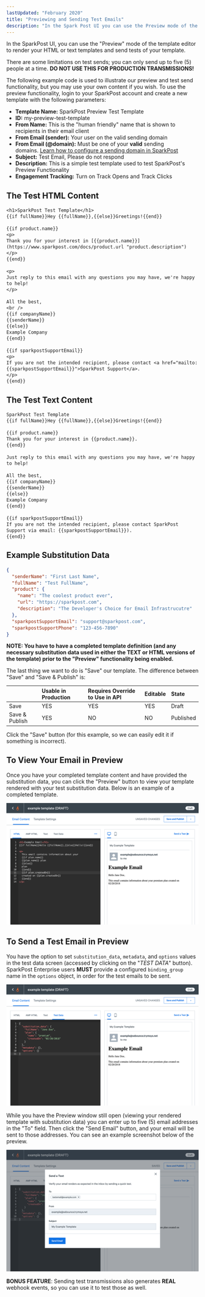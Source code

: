 ```yaml
---
lastUpdated: "February 2020"
title: "Previewing and Sending Test Emails"
description: "In the Spark Post UI you can use the Preview mode of the template editor to render your HTML or text templates and send tests of your template There are some limitations on test sends you can only send up to five 5 people at a time DO NOT USE..."
---
```


In the SparkPost UI, you can use the "Preview" mode of the template editor to render your HTML or text templates and send tests of your template.

There are some limitations on test sends; you can only send up to five (5) people at a time. **DO NOT USE THIS FOR PRODUCTION TRANSMISSIONS!**

The following example code is used to illustrate our preview and test send functionality, but you may use your own content if you wish. To use the preview functionality, login to your SparkPost account and create a new template with the following parameters:

* **Template Name:** SparkPost Preview Test Template
* **ID:** my-preview-test-template
* **From Name:** This is the "human friendly" name that is shown to recipients in their email client
* **From Email (sender):** Your user on the valid sending domain
* **From Email (@domain):** Must be one of your **valid** sending domains. [Learn how to configure a sending domain in SparkPost](https://www.sparkpost.com/docs/getting-started/getting-started-sparkpost/#preparing-your-from-address)
* **Subject:** Test Email, Please do not respond
* **Description:** This is a simple test template used to test SparkPost's Preview Functionality
* **Engagement Tracking:** Turn on Track Opens and Track Clicks

## The Test HTML Content

```
<h1>SparkPost Test Template</h1>
{{if fullName}}Hey {{fullName}},{{else}}Greetings!{{end}}

{{if product.name}}
<p>
Thank you for your interest in [{{product.name}}](https://www.sparkpost.com/docs/product.url "product.description")
</p>
{{end}}

<p>
Just reply to this email with any questions you may have, we're happy to help!
</p>

All the best,
<br />
{{if companyName}}
{{senderName}}
{{else}}
Example Company
{{end}}

{{if sparkpostSupportEmail}}
<p>
If you are not the intended recipient, please contact <a href="mailto:{{sparkpostSupportEmail}}">SparkPost Support</a>.
</p>
{{end}}
```

## The Test Text Content

```
SparkPost Test Template
{{if fullName}}Hey {{fullName}},{{else}}Greetings!{{end}}

{{if product.name}}
Thank you for your interest in {{product.name}}.
{{end}}

Just reply to this email with any questions you may have, we're happy to help!

All the best,
{{if companyName}}
{{senderName}}
{{else}}
Example Company
{{end}}

{{if sparkpostSupportEmail}}
If you are not the intended recipient, please contact SparkPost Support via email: {{sparkpostSupportEmail}}).
{{end}}
```

## Example Substitution Data

```json
{
  "senderName": "First Last Name",
  "fullName": "Test FullName",
  "product": {
    "name": "The coolest product ever",
    "url": "https://sparkpost.com",
    "description": "The Developer's Choice for Email Infrastrucutre"
  },
  "sparkpostSupportEmail": "support@sparkpost.com",
  "sparkpostSupportPhone": "123-456-7890"
}
```

**NOTE: You have to have a completed template definition (and any necessary substitution data used in either the TEXT or HTML versions of the template) prior to the "Preview" functionality being enabled.**

The last thing we want to do is "Save" our template. The difference between "Save" and "Save & Publish" is:

|                | Usable in Production | Requires Override to Use in API | Editable | State     |
|:---------------|:---------------------|:--------------------------------|:---------|:----------|
| Save           | YES                  | YES                             | YES      | Draft     |
| Save & Publish | YES                  | NO                              | NO       | Published |

Click the "Save" button (for this example, so we can easily edit it if something is incorrect).

## To View Your Email in Preview

Once you have your completed template content and have provided the substitution data, you can click the "Preview" button to view your template rendered with your test substitution data. Below is an example of a completed template.

![Example completed template definition](media/previewing-and-sending-test-emails/template-draft.png)

## To Send a Test Email in Preview

You have the option to set `substitution_data`, `metadata`, and `options` values in the test data screen (accessed by clicking on the "*TEST DATA*" button). SparkPost Enterprise users **MUST** provide a configured `binding_group` name in the `options` object, in order for the test emails to be sent.

![](media/previewing-and-sending-test-emails/substitution-data.png)

While you have the Preview window still open (viewing your rendered template with substitution data) you can enter up to five (5) email addresses in the "To" field. Then click the "Send Email" button, and your email will be sent to those addresses. You can see an example screenshot below of the preview.

![Example of the Preview mode of Sparkpost being used to send a test transmission](media/previewing-and-sending-test-emails/preview-send.png)

**BONUS FEATURE**: Sending test transmissions also generates **REAL** webhook events, so you can use it to test those as well.
